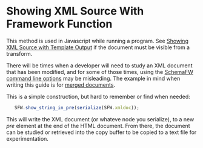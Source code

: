 # Showing XML Source With Framework Function

This method is used in Javascript while running a program.  See
[Showing XML Source with Template Output](XMLOutputTemplates.md) if the document
must be visible from a transform.

There will be times when a developer will need to study an XML document that
has been modified, and for some of those times, using the
[SchemaFW command line options](SchemaFCGIOptions.md) may be misleading.  The example
in mind when writing this guide is for [merged documents](MergingDocuments.md).

This is a simple construction, but hard to remember or find when needed:

~~~javascript
   SFW.show_string_in_pre(serialize(SFW.xmldoc));
~~~

This will write the XML document (or whateve node you serialize), to a new *pre*
element at the end of the HTML document.  From there, the document can be studied
or retrieved into the copy buffer to be copied to a text file for experimentation.